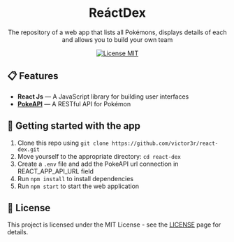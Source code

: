 <h1 align="center">
ReáctDex
</h1>

<p align="center">The repository of a web app that lists all Pokémons, displays details of each and allows you to build your own team</p>

<p align="center">
  <a href="https://opensource.org/licenses/MIT">
    <img src="https://img.shields.io/badge/License-MIT-red.svg" alt="License MIT">
  </a>
</p>

## 📋 Features

- **React Js** — A JavaScript library for building user interfaces
- **[PokeAPI](https://pokeapi.co/)**  — A RESTful API for Pokémon

## 🚀 Getting started with the app

1. Clone this repo using `git clone https://github.com/victor3r/react-dex.git`
2. Move yourself to the appropriate directory: `cd react-dex`<br />
3. Create a `.env` file and add the PokeAPI url connection in REACT_APP_API_URL field
4. Run `npm install` to install dependencies<br />
5. Run `npm start` to start the web application

## 📝 License

This project is licensed under the MIT License - see the [LICENSE](https://opensource.org/licenses/MIT) page for details.
